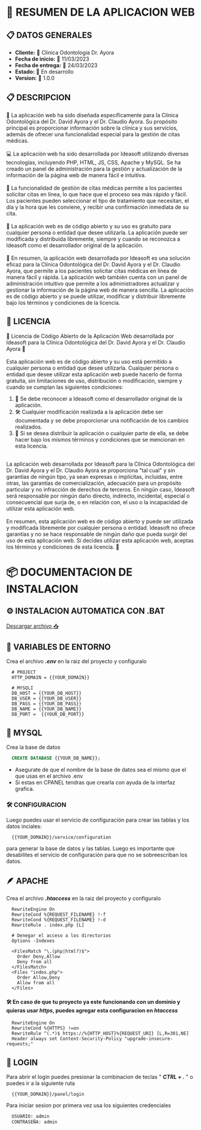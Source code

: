 # 📝 RESUMEN DE LA APLICACION WEB

## 📋 DATOS GENERALES

<ul>
  <li><b>Cliente:</b> 🦷 Clinica Odontologia Dr. Ayora</li>
  <li><b>Fecha de inicio:</b> 📅 11/03/2023</li>
  <li><b>Fecha de entrega:</b> 📅 24/03/2023</li>
  <li><b>Estado:</b> 🚧 En desarrollo</li>
  <li><b>Version:</b> 🚀 1.0.0</li>
</ul>

## 📋 DESCRIPCION

<p>
  🦷 La aplicación web ha sido diseñada específicamente para la Clínica Odontológica del Dr. David Ayora y el Dr. Claudio Ayora. Su propósito principal es proporcionar información sobre la clínica y sus servicios, además de ofrecer una funcionalidad especial para la gestión de citas médicas.
  <br>
  <br>
  💻 La aplicación web ha sido desarrollada por Ideasoft utilizando diversas tecnologías, incluyendo PHP, HTML, JS, CSS, Apache y MySQL. Se ha creado un panel de administración para la gestión y actualización de la información de la página web de manera fácil e intuitiva.
  <br>
  <br>
  📆 La funcionalidad de gestión de citas médicas permite a los pacientes solicitar citas en línea, lo que hace que el proceso sea más rápido y fácil. Los pacientes pueden seleccionar el tipo de tratamiento que necesitan, el día y la hora que les conviene, y recibir una confirmación inmediata de su cita.
  <br>
  <br>
  🤝 La aplicación web es de código abierto y su uso es gratuito para cualquier persona o entidad que desee utilizarla. La aplicación puede ser modificada y distribuida libremente, siempre y cuando se reconozca a Ideasoft como el desarrollador original de la aplicación.
  <br>
  <br>
  💯 En resumen, la aplicación web desarrollada por Ideasoft es una solución eficaz para la Clínica Odontológica del Dr. David Ayora y el Dr. Claudio Ayora, que permite a los pacientes solicitar citas médicas en línea de manera fácil y rápida. La aplicación web también cuenta con un panel de administración intuitivo que permite a los administradores actualizar y gestionar la información de la página web de manera sencilla. La aplicación es de código abierto y se puede utilizar, modificar y distribuir libremente bajo los términos y condiciones de la licencia.
</p>

## 📝 LICENCIA

<p>
  📝 Licencia de Código Abierto de la Aplicación Web desarrollada por Ideasoft para la Clínica Odontológica del Dr. David Ayora y el Dr. Claudio Ayora 🦷
  <br>
  <br>
  Esta aplicación web es de código abierto y su uso está permitido a cualquier persona o entidad que desee utilizarla. Cualquier persona o entidad que desee utilizar esta aplicación web puede hacerlo de forma gratuita, sin limitaciones de uso, distribución o modificación, siempre y cuando se cumplan las siguientes condiciones:
  <br>
  <ol>
    <li>🙏 Se debe reconocer a Ideasoft como el desarrollador original de la aplicación.</li>
    <li>🛠️ Cualquier modificación realizada a la aplicación debe ser documentada y se debe proporcionar una notificación de los cambios realizados.</li>
    <li>🤝 Si se desea distribuir la aplicación o cualquier parte de ella, se debe hacer bajo los mismos términos y condiciones que se mencionan en esta licencia.</li>
  </ol>
  <br>
  La aplicación web desarrollada por Ideasoft para la Clínica Odontológica del Dr. David Ayora y el Dr. Claudio Ayora se proporciona "tal cual" y sin garantías de ningún tipo, ya sean expresas o implícitas, incluidas, entre otras, las garantías de comercialización, adecuación para un propósito particular y no infracción de derechos de terceros. En ningún caso, Ideasoft será responsable por ningún daño directo, indirecto, incidental, especial o consecuencial que surja de, o en relación con, el uso o la incapacidad de utilizar esta aplicación web.
  <br>
  <br>
  En resumen, esta aplicación web es de código abierto y puede ser utilizada y modificada libremente por cualquier persona o entidad. Ideasoft no ofrece garantías y no se hace responsable de ningún daño que pueda surgir del uso de esta aplicación web. Si decides utilizar esta aplicación web, aceptas los términos y condiciones de esta licencia. 🤗
</p>

# 📦 DOCUMENTACION DE INSTALACION

## ⚙️ INSTALACION AUTOMATICA CON .BAT

<a href="./src/assets/install_win.zip">Descargar archivo 📥</a>

## 📄 VARIABLES DE ENTORNO

Crea el archivo <b><i>.env</i></b> en la raiz del proyecto y configuralo

```env
  # PROJECT
  HTTP_DOMAIN = {{YOUR_DOMAIN}}

  # MYSQLI
  DB_HOST = {{YOUR_DB_HOST}}
  DB_USER = {{YOUR_DB_USER}}
  DB_PASS = {{YOUR_DB_PASS}}
  DB_NAME = {{YOUR_DB_NAME}}
  DB_PORT =  {{YOUR_DB_PORT}}
```

## 🐬 MYSQL

Crea la base de datos

```sql
  CREATE DATABASE {{YOUR_DB_NAME}};
```

-   Asegurate de que el nombre de la base de datos sea el mismo que el que usas en el archivo .env
-   Si estas en CPANEL tendras que crearla con ayuda de la interfaz grafica.

### 🛠 CONFIGURACION

Luego puedes usar el servicio de configuración para crear las tablas y los datos inciales:

```http
  {{YOUR_DOMAIN}}/service/configuration
```

para generar la base de datos y las tablas.
Luego es importante que desabilites el servicio de configuración para que no se sobreescriban los datos.

## 🪶 APACHE

Crea el archivo <b><i>.htaccess</i></b> en la raiz del proyecto y configuralo

```htaccess
  RewriteEngine On
  RewriteCond %{REQUEST_FILENAME} !-f
  RewriteCond %{REQUEST_FILENAME} !-d
  RewriteRule . index.php [L]

  # Denegar el acceso a los directorios
  Options -Indexes

  <FilesMatch "\.(php|html?)$">
    Order Deny,Allow
    Deny from all
  </FilesMatch>
  <Files "index.php">
    Order Allow,Deny
    Allow from all
  </Files>
```

#### 🛠 En caso de que tu proyecto ya este funcionando con un dominio y quieras usar _https_, puedes agregar esta configuracion en _htaccess_

```htaccess
  RewriteEngine On
  RewriteCond %{HTTPS} !=on
  RewriteRule ^(.*)$ https://%{HTTP_HOST}%{REQUEST_URI} [L,R=301,NE]
  Header always set Content-Security-Policy "upgrade-insecure-requests;"
```

## 🚪 LOGIN

Para abrir el login puedes presionar la combinacion de teclas " <b><i>CTRL + .</i></b> " o puedes ir a la siguiente ruta

```http
  {{YOUR_DOMAIN}}/panel/login
```

Para iniciar sesion por primera vez usa los siguientes credenciales

```txt
  USUARIO: admin
  CONTRASEÑA: admin
```
